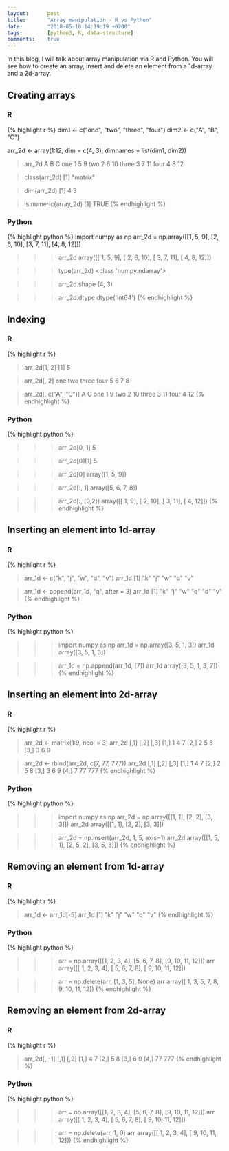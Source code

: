 ```yaml
---
layout:      post
title:       "Array manipulation - R vs Python"
date:        "2018-05-10 14:19:19 +0200"
tags:        [python3, R, data-structure]
comments:    true
---
```


In this blog, I will talk about array manipulation via R and Python. You will
see how to create an array, insert and delete an element from a 1d-array and a
2d-array.


## Creating arrays

### R
{% highlight r %}
dim1 <- c("one", "two", "three", "four")
dim2 <- c("A", "B", "C")

arr_2d <- array(1:12, dim = c(4, 3), dimnames = list(dim1, dim2))
> arr_2d
      A B  C
one   1 5  9
two   2 6 10
three 3 7 11
four  4 8 12

> class(arr_2d)
[1] "matrix"

> dim(arr_2d)
[1] 4 3

> is.numeric(array_2d)
[1] TRUE
{% endhighlight %}

### Python
{% highlight python %}
import numpy as np
arr_2d = np.array([[1, 5, 9], [2, 6, 10], [3, 7, 11], [4, 8, 12]])
>>> arr_2d
array([[ 1,  5,  9],
       [ 2,  6, 10],
       [ 3,  7, 11],
       [ 4,  8, 12]])

>>> type(arr_2d)
<class 'numpy.ndarray'>

>>> arr_2d.shape
(4, 3)

>>> arr_2d.dtype
dtype('int64')
{% endhighlight %}

## Indexing

### R
{% highlight r %}
> arr_2d[1, 2]
[1] 5

> arr_2d[, 2]
  one   two three  four 
    5     6     7     8 

> arr_2d[, c("A", "C")]
      A  C
one   1  9
two   2 10
three 3 11
four  4 12
{% endhighlight %}

### Python
{% highlight python %}
>>> arr_2d[0, 1]
5

>>> arr_2d[0][1]
5

>>> arr_2d[0]
array([1, 5, 9])

>>> arr_2d[:, 1]
array([5, 6, 7, 8])

>>> arr_2d[:, [0,2]]
array([[ 1,  9],
       [ 2, 10],
       [ 3, 11],
       [ 4, 12]])
{% endhighlight %}

## Inserting an element into 1d-array

### R
{% highlight r %}
> arr_1d <- c("k", "j", "w", "d", "v")
> arr_1d
[1] "k" "j" "w" "d" "v"

> arr_1d <- append(arr_1d, "q", after = 3)
> arr_1d
[1] "k" "j" "w" "q" "d" "v"
{% endhighlight %}

### Python
{% highlight python %}
>>> import numpy as np
>>> arr_1d = np.array([3, 5, 1, 3])
>>> arr_1d
array([3, 5, 1, 3])

>>> arr_1d = np.append(arr_1d, [7])
>>> arr_1d
array([3, 5, 1, 3, 7])
{% endhighlight %}

## Inserting an element into 2d-array

### R
{% highlight r %}
> arr_2d <- matrix(1:9, ncol = 3)
> arr_2d
     [,1] [,2] [,3]
[1,]    1    4    7
[2,]    2    5    8
[3,]    3    6    9

> arr_2d <- rbind(arr_2d, c(7, 77, 777))
> arr_2d
     [,1] [,2] [,3]
[1,]    1    4    7
[2,]    2    5    8
[3,]    3    6    9
[4,]    7   77  777
{% endhighlight %}

### Python
{% highlight python %}
>>> import numpy as np
>>> arr_2d  = np.array([[1, 1], [2, 2], [3, 3]])
>>> arr_2d
array([[1, 1],
       [2, 2],
       [3, 3]])

>>> arr_2d = np.insert(arr_2d, 1, 5, axis=1)
>>> arr_2d
array([[1, 5, 1],
       [2, 5, 2],
       [3, 5, 3]])
{% endhighlight %}

## Removing an element from 1d-array

### R
{% highlight r %}
> arr_1d <- arr_1d[-5]
> arr_1d
[1] "k" "j" "w" "q" "v"
{% endhighlight %}

### Python
{% highlight python %}
>>> arr = np.array([[1, 2, 3, 4], [5, 6, 7, 8], [9, 10, 11, 12]])
>>> arr
array([[ 1,  2,  3,  4],
       [ 5,  6,  7,  8],
       [ 9, 10, 11, 12]])

>>> arr = np.delete(arr, [1, 3, 5], None)
>>> arr
array([ 1,  3,  5,  7,  8,  9, 10, 11, 12])
{% endhighlight %}

## Removing an element from 2d-array

### R
{% highlight r %}
> arr_2d[, -1]
     [,1] [,2]
[1,]    4    7
[2,]    5    8
[3,]    6    9
[4,]   77  777
{% endhighlight %}

### Python
{% highlight python %}
>>> arr = np.array([[1, 2, 3, 4], [5, 6, 7, 8], [9, 10, 11, 12]])
>>> arr
array([[ 1,  2,  3,  4],
       [ 5,  6,  7,  8],
       [ 9, 10, 11, 12]])

>>> arr = np.delete(arr, 1, 0)
>>> arr
array([[ 1,  2,  3,  4],
       [ 9, 10, 11, 12]])
{% endhighlight %}
